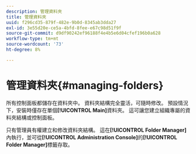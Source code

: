```yaml
---
description: 管理資料夾
title: 管理資料夾
uuid: f296cd35-879f-482e-9b0d-8345ab3dda27
exl-id: 3e55d20e-ce5a-4bfd-8fee-e67c98d51f9f
source-git-commit: d9df90242ef96188f4e4b5e6d04cfef196b0a628
workflow-type: tm+mt
source-wordcount: '73'
ht-degree: 8%

---
```


# 管理資料夾{#managing-folders}

所有控制面板都儲存在資料夾中。 資料夾結構完全靈活，可隨時修改。 預設情況下，安裝時僅存在單個&#x200B;**[!UICONTROL Main]**&#x200B;資料夾。 這可讓您建立組織專屬的資料夾結構或控制面板。

只有管理員有權建立和修改資料夾結構。 這在&#x200B;**[!UICONTROL Folder Manager]**&#x200B;內執行，並可從&#x200B;**[!UICONTROL Administration Console]**&#x200B;的&#x200B;**[!UICONTROL Folder Manager]**&#x200B;標籤存取。
